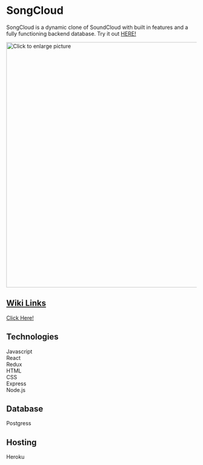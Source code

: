 # SongCloud

SongCloud is a dynamic clone of SoundCloud with built in features and a fully functioning backend database. Try it out [HERE!](https://songcloud.onrender.com/)

<a href="https://drive.google.com/uc?export=view&id=1N3i7n5Yy9EYf1Cw7eRYl4AEKrCIer-Zf"><img src="https://drive.google.com/uc?export=view&id=1N3i7n5Yy9EYf1Cw7eRYl4AEKrCIer-Zf" style="width: 650px; max-width: 100%; height: auto" title="Click to enlarge picture" />


## Wiki Links

[Click Here!](https://github.com/jbaron94/SongCloud/wiki)

## Technologies
  
  Javascript <br>
  React <br>
  Redux <br>
  HTML <br>
  CSS <br>
  Express <br>
  Node.js 
  
## Database
  
  Postgress
  
## Hosting
  
  Heroku
